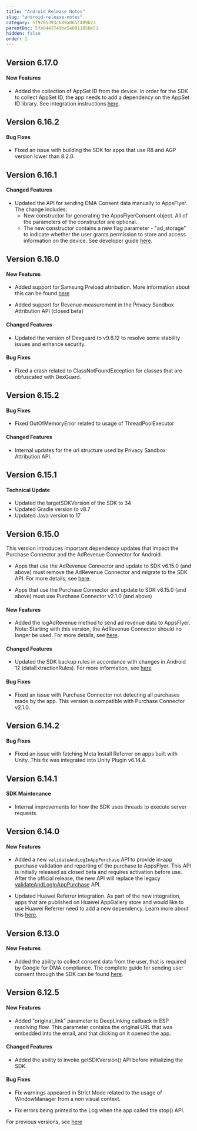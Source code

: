 ```yaml
---
title: "Android Release Notes"
slug: "android-release-notes"
category: 5f9705393c689a065c409b23
parentDoc: 5fa0443749be540011850e51
hidden: false
order: 1
---
```


## Version 6.17.0

#### New Features

- Added the collection of AppSet ID from the device. In order for the SDK to collect AppSet ID, the app needs to add a dependency on the AppSet ID library. See integration instructions [here](https://dev.appsflyer.com/hc/docs/install-android-sdk#collecting-appset-id).


## Version 6.16.2

#### Bug Fixes

- Fixed an issue with building the SDK for apps that use R8 and AGP version lower than 8.2.0. 


## Version 6.16.1

#### Changed Features

- Updated the API for sending DMA Consent data manually to AppsFlyer. 
The change includes:
  - New constructor for generating the AppsFlyerConsent object. All of the parameters of the constructor are optional.
  - The new constructor contains a new flag parameter - "ad_storage" to indicate whether the user grants permission to store and access information on the device.
See developer guide [here](https://dev.appsflyer.com/hc/docs/android-send-consent-for-dma-compliance#manually-collect-consent-data).


## Version 6.16.0

#### New Features

- Added support for Samsung Preload attribution. More information about this can be found [here](https://support.appsflyer.com/hc/en-us/articles/4543811207313-AppsFlyer-preload-referrer-attribution#samsung-preload-referrer)

- Added support for Revenue measurement in the Privacy Sandbox Attribution API (closed beta)


#### Changed Features

- Updated the version of Dexguard to v9.8.12 to resolve some stability issues and enhance security.


#### Bug Fixes

- Fixed a crash related to ClassNotFoundException for classes that are obfuscated with DexGuard.




## Version 6.15.2

#### Bug Fixes

- Fixed OutOfMemoryError related to usage of ThreadPoolExecutor


#### Changed Features

- Internal updates for the url structure used by Privacy Sandbox Attribution API.


## Version 6.15.1

#### Technical Update

- Updated the targetSDKVersion of the SDK to 34
- Updated Gradle version to v8.7
- Updated Java version to 17


## Version 6.15.0

This version introduces important dependency updates that impact the Purchase Connector and the AdRevenue Connector for Android.

- Apps that use the AdRevenue Connector and update to SDK v6.15.0 (and above) must remove the AdRevenue Connector and migrate to the SDK API. For more details, see [here](https://dev.appsflyer.com/hc/docs/ad-revenue-1).

- Apps that use the Purchase Connector and update to SDK v6.15.0 (and above) must use Purchase Connector v2.1.0 (and above)


#### New Features

- Added the logAdRevenue method to send ad revenue data to AppsFlyer. 
Note: Starting with this version, the AdRevenue Connector should no longer be used. 
For more details, see [here](https://dev.appsflyer.com/hc/docs/ad-revenue-1).


#### Changed Features

- Updated the SDK backup rules in accordance with changes in Android 12 (dataExtractionRules). 
For more information, see [here](https://dev.appsflyer.com/hc/docs/install-android-sdk#merge-backup-rules-in-android-12-and-above)


#### Bug Fixes

- Fixed an issue with Purchase Connector not detecting all purchases made by the app.
This version is compatible with Purchase Connector v2.1.0.


## Version 6.14.2

#### Bug Fixes

- Fixed an issue with fetching Meta Install Referrer on apps built with Unity.
  This fix was integrated into Unity Plugin v6.14.4.


## Version 6.14.1

#### SDK Maintenance

- Internal improvements for how the SDK uses threads to execute server requests.


## Version 6.14.0

#### New Features

- Added a new `validateAndLogInAppPurchase` API to provide in-app purchase validation and reporting of the purchase to AppsFlyer. 
This API is initially released as closed beta and requires activation before use. 
After the official release, the new API will replace the legacy [validateAndLogInAppPurchase](https://dev.appsflyer.com/hc/docs/in-app-events-android#the-validateandloginapppurchase-method) API.

- Updated Huawei Referrer integration. As part of the new integration, apps that are published on Huawei AppGallery store and would like to use Huawei Referrer need to add a new dependency. Learn more about this [here](https://dev.appsflyer.com/hc/docs/install-android-sdk#huawei-install-referrer).


## Version 6.13.0

#### New Features

- Added the ability to collect consent data from the user, that is required by Google for DMA compliance.
The complete guide for sending user consent through the SDK can be found [here](https://dev.appsflyer.com/hc/docs/android-send-consent-for-dma-compliance).


## Version 6.12.5

#### New Features

- Added "original_link" parameter to DeepLinking callback in ESP resolving flow. 
This parameter contains the original URL that was embedded into the email, and that clicking on it opened the app.

#### Changed Features

- Added the ability to invoke getSDKVersion() API before initializing the SDK.

#### Bug Fixes

- Fix warnings appeared in Strict Mode related to the usage of WindowManager from a non visual context.

- Fix errors being printed to the Log when the app called the stop() API.


For previous versions, see [here](https://support.appsflyer.com/hc/en-us/articles/115001256006-AppsFlyer-Android-SDK-release-notes)
